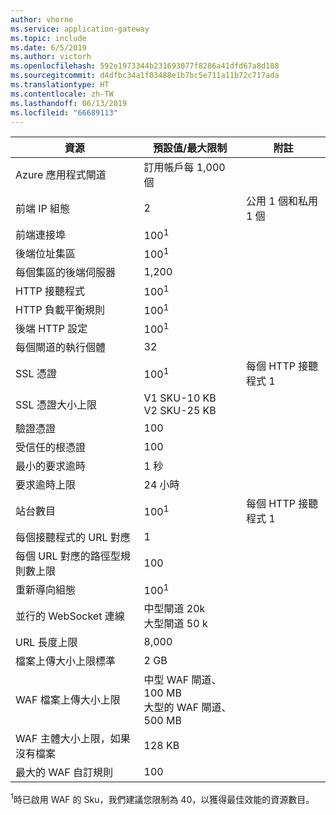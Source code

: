 ```yaml
---
author: vhorne
ms.service: application-gateway
ms.topic: include
ms.date: 6/5/2019
ms.author: victorh
ms.openlocfilehash: 592e1973344b231693077f8286a41dfd67a8d188
ms.sourcegitcommit: d4dfbc34a1f03488e1b7bc5e711a11b72c717ada
ms.translationtype: HT
ms.contentlocale: zh-TW
ms.lasthandoff: 06/13/2019
ms.locfileid: "66689113"
---
```

| 資源 | 預設值/最大限制 | 附註 |
| --- | --- | --- |
| Azure 應用程式閘道 |訂用帳戶每 1,000 個 | |
| 前端 IP 組態 |2 |公用 1 個和私用 1 個 |
| 前端連接埠 |100<sup>1</sup> | |
| 後端位址集區 |100<sup>1</sup> | |
| 每個集區的後端伺服器 |1,200 | |
| HTTP 接聽程式 |100<sup>1</sup> | |
| HTTP 負載平衡規則 |100<sup>1</sup> | |
| 後端 HTTP 設定 |100<sup>1</sup> | |
| 每個閘道的執行個體 |32 | |
| SSL 憑證 |100<sup>1</sup> |每個 HTTP 接聽程式 1 |
| SSL 憑證大小上限 |V1 SKU-10 KB<br>V2 SKU-25 KB| |
| 驗證憑證 |100 | |
| 受信任的根憑證 |100 | |
| 最小的要求逾時 |1 秒 | |
| 要求逾時上限 |24 小時 | |
| 站台數目 |100<sup>1</sup> |每個 HTTP 接聽程式 1 |
| 每個接聽程式的 URL 對應 |1 | |
| 每個 URL 對應的路徑型規則數上限|100||
| 重新導向組態 |100<sup>1</sup>| |
| 並行的 WebSocket 連線 |中型閘道 20k<br> 大型閘道 50 k| |
| URL 長度上限|8,000||
| 檔案上傳大小上限標準 |2 GB | |
| WAF 檔案上傳大小上限 |中型 WAF 閘道、 100 MB<br>大型的 WAF 閘道、 500 MB| |
| WAF 主體大小上限，如果沒有檔案|128 KB||
|最大的 WAF 自訂規則|100||

<sup>1</sup>時已啟用 WAF 的 Sku，我們建議您限制為 40，以獲得最佳效能的資源數目。
